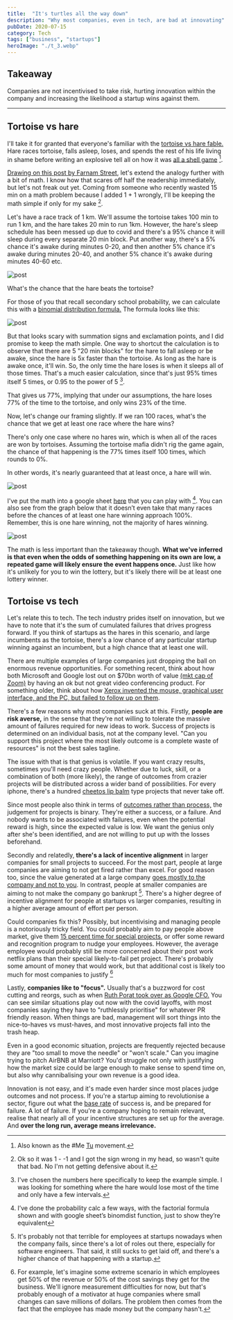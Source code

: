 ```yaml
---
title:  "It's turtles all the way down"  
description: "Why most companies, even in tech, are bad at innovating"
pubDate: 2020-07-15
category: Tech
tags: ["business", "startups"]
heroImage: "./t_3.webp"
---
```


## Takeaway

Companies are not incentivised to take risk, hurting innovation within the company and increasing the likelihood a startup wins against them.

--- 

## Tortoise vs hare

I'll take it for granted that everyone's familiar with the [tortoise vs hare fable.](http://read.gov/aesop/025.html "aesop") Hare races tortoise, falls asleep, loses, and spends the rest of his life living in shame before writing an explosive tell all on how it was [all a shell game](https://en.wikipedia.org/wiki/Shell_game "shell") [^1].

[Drawing on this post by Farnam Street](https://fs.blog/2016/07/james-march-the-trouble-with-genius/ "FS"), let's extend the analogy further with a bit of math. I know how that scares off half the readership immediately, but let's not freak out yet. Coming from someone who recently wasted 15 min on a math problem because I added 1 + 1 wrongly, I'll be keeping the math simple if only for my sake [^2]. 

Let's have a race track of 1 km. We'll assume the tortoise takes 100 min to run 1 km, and the hare takes 20 min to run 1km. However, the hare's sleep schedule has been messed up due to covid and there's a 95% chance it will sleep during every separate 20 min block. Put another way, there's a 5% chance it's awake during minutes 0-20, and then another 5% chance it's awake during minutes 20-40, and another 5% chance it's awake during minutes 40-60 etc.

![post](./t_1.webp)

What's the chance that the hare beats the tortoise? 

For those of you that recall secondary school probability, we can calculate this with a [binomial distribution formula.](https://online.stat.psu.edu/stat414/lesson/10/10.3 "binom") The formula looks like this: 

![post](./t_2.webp)

But that looks scary with summation signs and exclamation points, and I did promise to keep the math simple. One way to shortcut the calculation is to observe that there are 5 "20 min blocks" for the hare to fall asleep or be awake, since the hare is 5x faster than the tortoise. As long as the hare is awake once, it'll win. So, the only time the hare loses is when it sleeps all of those times. That's a much easier calculation, since that's just 95% times itself 5 times, or 0.95 to the power of 5 [^3]. 

That gives us 77%, implying that under our assumptions, the hare loses 77% of the time to the tortoise, and only wins 23% of the time.

Now, let's change our framing slightly. If we ran 100 races, what's the chance that we get at least one race where the hare wins? 

There's only one case where no hares win, which is when all of the races are won by tortoises. Assuming the tortoise mafia didn't rig the game again, the chance of that happening is the 77% times itself 100 times, which rounds to 0%.

In other words, it's nearly guaranteed that at least once, a hare will win.

![post](./t_3.webp)

I've put the math into a google sheet [here](https://docs.google.com/spreadsheets/d/1-_LV1ewb0D4DsERENaM_xp0oy8pHH7xWmAvNX8H9bdE/edit?usp=sharing "sheet") that you can play with [^4]. You can also see from the graph below that it doesn’t even take that many races before the chances of at least one hare winning approach 100%. Remember, this is one hare winning, not the majority of hares winning.

![post](./t_4.webp)

The math is less important than the takeaway though. **What we've inferred is that even when the odds of something happening on its own are low, a repeated game will likely ensure the event happens once.** Just like how it's unlikely for you to win the lottery, but it's likely there will be at least one lottery winner.

## Tortoise vs tech

Let's relate this to tech. The tech industry prides itself on innovation, but we have to note that it's the sum of cumulated failures that drives progress forward. If you think of startups as the hares in this scenario, and large incumbents as the tortoise, there's a low chance of any particular startup winning against an incumbent, but a high chance that at least one will. 

There are multiple examples of large companies just dropping the ball on enormous revenue opportunities. For something recent, think about how both Microsoft and Google lost out on $70bn worth of value [(mkt cap of Zoom)](https://finance.yahoo.com/quote/ZM/ "ZM") by having an ok but not great video conferencing product. For something older, think about how [Xerox invented the mouse, graphical user interface, and the PC, but failed to follow up on them](https://www.forbes.com/sites/tendayiviki/2017/07/01/as-xerox-parc-turns-forty-seven-the-lesson-learned-is-that-business-models-matter/#eaf579075482 "xerox"). 

There's a few reasons why most companies suck at this. Firstly, **people are risk averse,** in the sense that they're not willing to tolerate the massive amount of failures required for new ideas to work. Success of projects is determined on an individual basis, not at the company level. "Can you support this project where the most likely outcome is a complete waste of resources" is not the best sales tagline.

The issue with that is that genius is volatile. If you want crazy results, sometimes you'll need crazy people. Whether due to luck, skill, or a combination of both (more likely), the range of outcomes from crazier projects will be distributed across a wider band of possibilities. For every iphone, there's a hundred [cheetos lip balm](https://www.usatoday.com/story/money/2018/07/11/50-worst-product-flops-of-all-time/36734837/ "cheetos") type projects that never take off. 

Since most people also think in terms of [outcomes rather than process,](https://www.schroders.com/id/uk/the-value-perspective/blog/all-blogs/outcomes-and-timeframes--with-annie-duke-part-3/?t=true "annie") the judgement for projects is binary. They're either a success, or a failure. And nobody wants to be associated with failures, even when the potential reward is high, since the expected value is low. We want the genius only after she's been identified, and are not willing to put up with the losses beforehand.

Secondly and relatedly, **there's a lack of incentive alignment** in larger companies for small projects to succeed. For the most part, people at large companies are aiming to not get fired rather than excel. For good reason too, since the value generated at a large company [goes mostly to the company and not to you](https://avoidboringpeople.substack.com/p/why-were-freelance-monks-banned-by "company"). In contrast, people at smaller companies are aiming to not make the company go bankrupt [^5]. There's a higher degree of incentive alignment for people at startups vs larger companies, resulting in a higher average amount of effort per person.

Could companies fix this? Possibly, but incentivising and managing people is a notoriously tricky field. You could probably aim to pay people above market, give them [15 percent time for special projects](https://www.fastcompany.com/1663137/how-3m-gave-everyone-days-off-and-created-an-innovation-dynamo "15"), or offer some reward and recognition program to nudge your employees. However, the average employee would probably still be more concerned about their post work netflix plans than their special likely-to-fail pet project. There's probably some amount of money that would work, but that additional cost is likely too much for most companies to justify [^6]

Lastly, **companies like to "focus".** Usually that's a buzzword for cost cutting and reorgs, such as when [Ruth Porat took over as Google CFO.](https://www.bizjournals.com/sanjose/news/2015/07/15/google-reins-in-hiring-and-spending.html "Ruth") You can see similar situations play out now with the covid layoffs, with most companies saying they have to "ruthlessly prioritise" for whatever PR friendly reason. When things are bad, management will sort things into the nice-to-haves vs must-haves, and most innovative projects fall into the trash heap.

Even in a good economic situation, projects are frequently rejected because they are "too small to move the needle" or "won't scale." Can you imagine trying to pitch AirBNB at Marriott? You'd struggle not only with justifying how the market size could be large enough to make sense to spend time on, but also why cannibalising your own revenue is a good idea. 

Innovation is not easy, and it's made even harder since most places judge outcomes and not process. If you're a startup aiming to revolutionise a sector, figure out what the [base rate](https://en.wikipedia.org/wiki/Base_rate "base") of success is, and be prepared for failure. A lot of failure. If you're a company hoping to remain relevant, realise that nearly all of your incentive structures are set up for the average. And **over the long run, average means irrelevance.** 

[^1]: Also known as the #Me [Tu](https://www.echineselearning.com/blog/chinese-character-tu-rabbit-beginner "tu") movement.
[^2]: Ok so it was 1 - -1 and I got the sign wrong in my head, so wasn't quite that bad. No I'm not getting defensive about it.
[^3]: I've chosen the numbers here specifically to keep the example simple. I was looking for something where the hare would lose most of the time and only have a few intervals.
[^4]: I’ve done the probability calc a few ways, with the factorial formula shown and with google sheet’s binomdist function, just to show they’re equivalent
[^5]: It's probably not that terrible for employees at startups nowadays when the company fails, since there's a lot of roles out there, especially for software engineers. That said, it still sucks to get laid off, and there's a higher chance of that happening with a startup.
[^6]: For example, let's imagine some extreme scenario in which employees get 50% of the revenue or 50% of the cost savings they get for the business. We'll ignore measurement difficulties for now, but that's probably enough of a motivator at huge companies where small changes can save millions of dollars. The problem then comes from the fact that the employee has made money but the company hasn't.